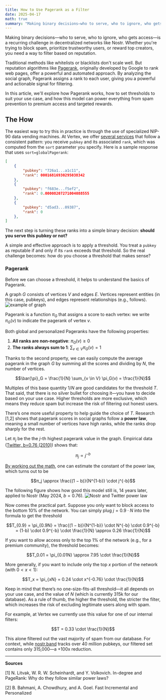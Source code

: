 ```yaml
---
title: How to Use Pagerank as a Filter
date: 2025-04-17
math: true
summary: "Making binary decisions—who to serve, who to ignore, who gets access—is a recurring challenge in decentralized networks like Nostr. Whether you're trying to block spam, prioritize trustworthy users, or reward..."
---
```


Making binary decisions—who to serve, who to ignore, who gets access—is a recurring challenge in decentralized networks like Nostr. Whether you're trying to block spam, prioritize trustworthy users, or reward top creators, you need a way to filter based on reputation.

Traditional methods like whitelists or blacklists don't scale well. But reputation algorithms like [Pagerank](https://en.wikipedia.org/wiki/PageRank), originally developed by Google to rank web pages, offer a powerful and automated approach. By analyzing the social graph, Pagerank assigns a rank to each user, giving you a powerful and actionable signal for filtering.

In this article, we'll explore how Pagerank works, how to set thresholds to suit your use case, and how this model can power everything from spam prevention to premium access and targeted rewards.

## The How

The easiest way to try this in practice is through the use of specialized NIP-90 data vending machines. At Vertex, we offer [several services](https://vertexlab.io/docs/services/) that follow a consistent pattern: you receive `pubkey` and its associated `rank`, which was computed from the `sort` parameter you specify. Here is a sample response that uses `sort=globalPagerank`:

```json
[
	{
		"pubkey": "726a1...a1c11",
		"rank": 00016816930295038342
	},
	{
		"pubkey": "f683e...f5ef2",
		"rank": 0.00008207271004088555
	},
	{
		"pubkey": "d5ad3...09387",
		"rank": 0
	},
]
```

The next step is turning these ranks into a simple binary decision: **should you serve this pubkey or not?**

A simple and effective approach is to apply a threshold. You treat a `pubkey` as reputable if and only if its `rank` exceeds that threshold.
So the real challenge becomes: how do you choose a threshold that makes sense?

### Pagerank

Before we can choose a threshold, it helps to understand the basics of Pagerank.

A graph $G$ consists of vertices $V$ and edges $E$. Vertices represent entities (in this case, pubkeys), and edges represent relationships (e.g., follows).
![example of graph](/images/graph.png)

Pagerank is a function $\pi_G$ that assigns a score to each vertex:
we write $\pi_G(v)$ to indicate the pagerank of vertex $v$.

Both global and personalized Pageranks have the following properties:
1. **All ranks are non-negative**: $\pi_G(v) \geq 0$
2. **The ranks always sum to 1**: $\sum_{v \in V} \pi_G(v) = 1$

Thanks to the second property, we can easily compute the average pagerank in the graph $G$ by summing all the scores and dividing by $N$, the number of vertices.

$$\bar{\pi}_G = \frac{1}{N} \sum_{v \in V} \pi_G(v) = \frac{1}{N}$$

Multiples of this base quantity $1/N$ are good candidates for the threshold $T$. That said, that there is no silver bullet for choosing it—you have to decide based on your use case. Higher thresholds are more exclusive, which means they reduce spam but increase the risk of filtering out honest users.

There’s one more useful property to help guide the choice of $T$.
Research \[1,2] shows that pagerank scores in social graphs follow a **power law**, meaning a small number of vertices have high ranks, while the ranks drop sharply for the rest.

Let $\pi_j$ be the the $j$-th highest pagerank value in the graph. Empirical data ([Twitter, b=0.76 (2010)](http://snap.stanford.edu/class/cs224w-readings/bahmani10pagerank.pdf)) shows that:

$$\pi_j \propto j^{-b}$$

[By working out the math](http://snap.stanford.edu/class/cs224w-readings/bahmani10pagerank.pdf), one can estimate the constant of the power law, which turns out to be

$$π_j \approx \frac{(1 − b)}{N^{1-b}} \cdot j^{-b}$$

The following figure shows how good this model still is, 14 years later, applied to Nostr (May 2024, $b=0.76$).
![Nostr and Twitter power law](/images/nostr_vs_twitter_pagerank_power_law.png)


Now comes the practical part.
Suppose you only want to block access to the bottom 10% of the network.
You can simply plug $j=0.9 \cdot N$ into the formula to get the threshold

$$T_{0.9} = \pi_{0.9N} = \frac{(1 − b)}{N^{1-b}} \cdot N^{-b} \cdot 0.9^{-b} = (1-b) \cdot 0.9^{-b} \cdot \frac{1}{N} \approx 0.26 \frac{1}{N}$$

If you want to allow access only to the top 1% of the network (e.g., for a premium community), the threshold becomes:

$$T_0.01 = \pi_{0.01N}  \approx 7.95 \cdot \frac{1}{N}$$

More generally, if you want to include only the top $x$ portion of the network (with $0 < x < 1$):

$$T_x = \pi_{xN}  = 0.24 \cdot x^{-0.76} \cdot \frac{1}{N}$$

Keep in mind that there’s no one-size-fits-all threshold—it all depends on your use case, and the value of $N$ (which is currently 315k for our database). As a rule of thumb, the higher the threshold, the stricter the filter, which increases the risk of excluding legitimate users along with spam.

For example, at Vertex we currently use this value for one of our internal filters:

$$T = 0.33 \cdot \frac{1}{N}$$

This alone filtered out the vast majority of spam from our database. For context, while [nostr.band](https://nostr.band) tracks over 40 million pubkeys, our filtered set contains only 315,000—a +100x reduction.

<div class="hx-mt-5"></div>

---

**Sources**

\[1] N. Litvak, W. R. W. Scheinhardt, and Y. Volkovich. In-degree and PageRank: Why do they follow similar power laws?

\[2] B. Bahmani, A. Chowdhury, and A. Goel. Fast Incremental and Personalized
